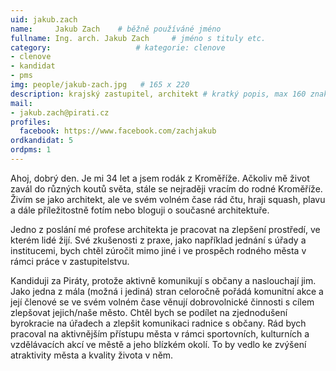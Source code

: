 ```yaml
---
uid: jakub.zach
name:     Jakub Zach  	# běžně používáné jméno
fullname: Ing. arch. Jakub Zach 	# jméno s tituly etc.
category:                   # kategorie: clenove
- clenove
- kandidat
- pms
img: people/jakub-zach.jpg   # 165 x 220
description: krajský zastupitel, architekt # kratký popis, max 160 znaků
mail:
- jakub.zach@pirati.cz
profiles:
  facebook: https://www.facebook.com/zachjakub
ordkandidat: 5
ordpms: 1
---
```


Ahoj, dobrý den. Je mi 34 let a jsem rodák z Kroměříže. Ačkoliv mě život zavál do různých koutů světa, stále se nejraději vracím do rodné Kroměříže. Živím se jako architekt, ale ve svém volném čase rád čtu, hraji squash, plavu a dále příležitostně fotím nebo bloguji o současné architektuře.

Jedno z poslání mé profese architekta je pracovat na zlepšení prostředí, ve kterém lidé žijí. Své zkušenosti z praxe, jako například jednání s úřady a institucemi, bych chtěl zúročit mimo jiné i ve prospěch rodného města v rámci práce v zastupitelstvu.

Kandiduji za Piráty, protože aktivně komunikují s občany a naslouchají jim. Jako jedna z mála (možná i jediná) stran celoročně pořádá komunitní akce a její členové se ve svém volném čase věnují dobrovolnické činnosti s cílem zlepšovat jejich/naše město. Chtěl bych se podílet na zjednodušení byrokracie na úřadech a zlepšit komunikaci radnice s občany. Rád bych pracoval na aktivnějším přístupu města v rámci sportovních, kulturních a vzdělávacích akcí ve městě a jeho blízkém okolí. To by vedlo ke zvýšení atraktivity města a kvality života v něm.

